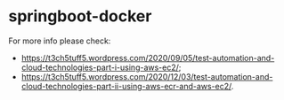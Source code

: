 # springboot-docker

For more info please check: 
* https://t3ch5tuff5.wordpress.com/2020/09/05/test-automation-and-cloud-technologies-part-i-using-aws-ec2/;
* https://t3ch5tuff5.wordpress.com/2020/12/03/test-automation-and-cloud-technologies-part-ii-using-aws-ecr-and-aws-ec2/.
